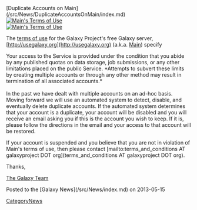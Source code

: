<div class='newsItemHeader'>[Duplicate Accounts on Main](/src/News/DuplicateAccountsOnMain/index.md)</div>

<div class='right'><a href='https://main.g2.bx.psu.edu/static/terms.html'><img src="/src/Images/Logos/UseGalaxyOrgLogoShadow200.png" alt="Main's Terms of Use"  /></a><br /><a href='https://main.g2.bx.psu.edu/static/terms.html'><img src="/src/Images/Logos/UseGalaxyOrgLogoShadow200.png" alt="Main's Terms of Use"  /></a></div>

The [terms of use](https://main.g2.bx.psu.edu/static/terms.html) for the Galaxy Project's free Galaxy server, [http://usegalaxy.org](http://usegalaxy.org) (a.k.a. [Main](/src/Main/index.md)) specify 

<div class='indent'>
Your access to the Service is provided under the condition that you abide by any published quotas on data storage, job submissions, or any other limitations placed on the public Service. *Attempts to subvert these limits by creating multiple accounts or through any other method may result in termination of all associated accounts.*
</div>

<br />
In the past we have dealt with multiple accounts on an ad-hoc basis.  Moving forward we will use an automated system to detect, disable, and eventually delete duplicate accounts.  If the automated system determines that your account is a duplicate, your account will be disabled and you will receive an email asking you if this is the account you wish to keep.  If it is, please follow the directions in the email and your access to that account will be restored.

If your account is suspended and you believe that you are not in violation of Main's terms of use, then please contact [mailto:terms_and_conditions AT galaxyproject DOT org](terms_and_conditions AT galaxyproject DOT org).

Thanks,

[The Galaxy Team](/src/GalaxyTeam/index.md)

<div class='newsItemFooter'>Posted to the [Galaxy News](/src/News/index.md) on 2013-05-15</div>

[CategoryNews](/src/CategoryNews/index.md)
